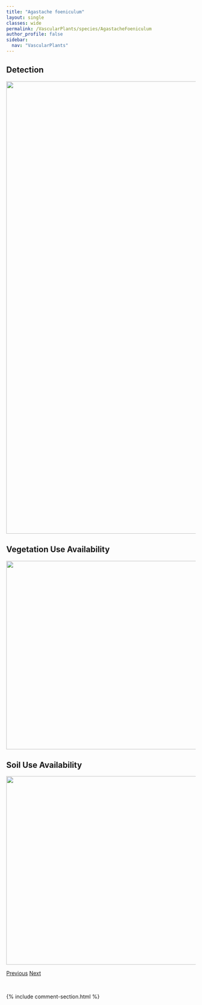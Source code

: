 ```yaml
---
title: "Agastache foeniculum"
layout: single
classes: wide
permalink: /VascularPlants/species/AgastacheFoeniculum
author_profile: false
sidebar:
  nav: "VascularPlants"
---
```


<h2>Detection</h2>

<a href="https://drive.google.com/uc?export=view&id=1sEc6lzMQi4gBQ2HYM-qfMOwJmYe-yKV4">
<img src="https://drive.google.com/uc?export=view&id=1sEc6lzMQi4gBQ2HYM-qfMOwJmYe-yKV4" height = "1200" width = "800">
</a>


<h2>Vegetation Use Availability</h2>

<a href="https://drive.google.com/uc?export=view&id=1-QwWwH3xsmh8-sBDzG3wPl1gj1EQ6kuy">
<img src="https://drive.google.com/uc?export=view&id=1-QwWwH3xsmh8-sBDzG3wPl1gj1EQ6kuy" height = "500" width = "1000">
</a>


<h2>Soil Use Availability</h2>

<a href="https://drive.google.com/uc?export=view&id=1XGX-52e1N51sEglbzcSNJwspf5AwZGar">
<img src="https://drive.google.com/uc?export=view&id=1XGX-52e1N51sEglbzcSNJwspf5AwZGar" height = "500" width = "1000">
</a>


<a href="/DevelopmentWebsite/VascularPlants/species/AegopodiumPodagraria" class="pagination--pager" title="Aegopodium.podagraria">Previous</a> <a href="/DevelopmentWebsite/VascularPlants/species/Agoseris" class="pagination--pager" title="Agoseris">Next</a>

<p>&nbsp;</p>

{% include comment-section.html %}
